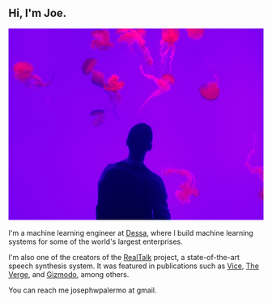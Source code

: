 ## Hi, I'm Joe.

![me and jellies](https://raw.githubusercontent.com/joepalermo/joepalermo.github.io/master/me_and_jellies.jpg)

I'm a machine learning engineer at [Dessa](https://dessa.com), where I build machine learning systems for some of the world's largest enterprises.

I'm also one of the creators of the [RealTalk](https://medium.com/@dessa_/realtalk-how-it-works-94c1afda62f0) project, a state-of-the-art speech synthesis system. It was featured in publications such as [Vice](https://www.vice.com/en_ca/article/597yba/ai-generated-fake-joe-rogan-voice-dessa), [The Verge](https://www.theverge.com/2019/5/17/18629024/joe-rogan-ai-fake-voice-clone-deepfake-dessa), and [Gizmodo](https://gizmodo.com/this-ai-generated-joe-rogan-voice-sounds-eerily-like-th-1834842151), among others.

You can reach me josephwpalermo at gmail.
